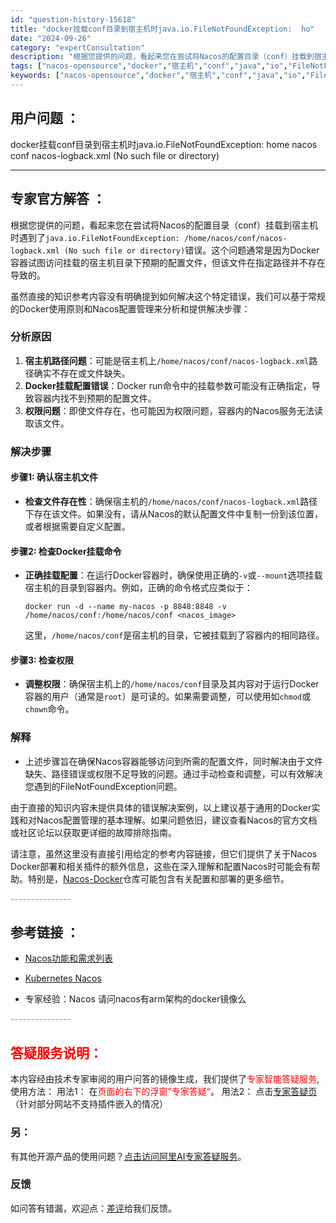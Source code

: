 ```yaml
---
id: "question-history-15618"
title: "docker挂载conf目录到宿主机时java.io.FileNotFoundException:  ho"
date: "2024-09-26"
category: "expertConsultation"
description: "根据您提供的问题，看起来您在尝试将Nacos的配置目录（conf）挂载到宿主机时遇到了`java.io.FileNotFoundException: /home/nacos/conf/nacos-logback.xml (No such file or directory)`错误。这个问题通常是因为"
tags: ["nacos-opensource","docker","宿主机","conf","java","io","FileNotFoundException"]
keywords: ["nacos-opensource","docker","宿主机","conf","java","io","FileNotFoundException"]
---
```


## 用户问题 ： 
 docker挂载conf目录到宿主机时java.io.FileNotFoundException:  home nacos conf nacos-logback.xml (No such file or directory)  

---------------
## 专家官方解答 ：

根据您提供的问题，看起来您在尝试将Nacos的配置目录（conf）挂载到宿主机时遇到了`java.io.FileNotFoundException: /home/nacos/conf/nacos-logback.xml (No such file or directory)`错误。这个问题通常是因为Docker容器试图访问挂载的宿主机目录下预期的配置文件，但该文件在指定路径并不存在导致的。

虽然直接的知识参考内容没有明确提到如何解决这个特定错误，我们可以基于常规的Docker使用原则和Nacos配置管理来分析和提供解决步骤：

### 分析原因
1. **宿主机路径问题**：可能是宿主机上`/home/nacos/conf/nacos-logback.xml`路径确实不存在或文件缺失。
2. **Docker挂载配置错误**：Docker run命令中的挂载参数可能没有正确指定，导致容器内找不到预期的配置文件。
3. **权限问题**：即使文件存在，也可能因为权限问题，容器内的Nacos服务无法读取该文件。

### 解决步骤
#### 步骤1: 确认宿主机文件
- **检查文件存在性**：确保宿主机的`/home/nacos/conf/nacos-logback.xml`路径下存在该文件。如果没有，请从Nacos的默认配置文件中复制一份到该位置，或者根据需要自定义配置。

#### 步骤2: 检查Docker挂载命令
- **正确挂载配置**：在运行Docker容器时，确保使用正确的`-v`或`--mount`选项挂载宿主机的目录到容器内。例如，正确的命令格式应类似于：
  ```
  docker run -d --name my-nacos -p 8848:8848 -v /home/nacos/conf:/home/nacos/conf <nacos_image>
  ```
  这里，`/home/nacos/conf`是宿主机的目录，它被挂载到了容器内的相同路径。

#### 步骤3: 检查权限
- **调整权限**：确保宿主机上的`/home/nacos/conf`目录及其内容对于运行Docker容器的用户（通常是`root`）是可读的。如果需要调整，可以使用如`chmod`或`chown`命令。

### 解释
- 上述步骤旨在确保Nacos容器能够访问到所需的配置文件，同时解决由于文件缺失、路径错误或权限不足导致的问题。通过手动检查和调整，可以有效解决您遇到的FileNotFoundException问题。

由于直接的知识内容未提供具体的错误解决案例，以上建议基于通用的Docker实践和对Nacos配置管理的基本理解。如果问题依旧，建议查看Nacos的官方文档或社区论坛以获取更详细的故障排除指南。

请注意，虽然这里没有直接引用给定的参考内容链接，但它们提供了关于Nacos Docker部署和相关插件的额外信息，这些在深入理解和配置Nacos时可能会有帮助。特别是，[Nacos-Docker](https://github.com/nacos-group/nacos-docker)仓库可能包含有关配置和部署的更多细节。


<font color="#949494">---------------</font> 


## 参考链接 ：

* [Nacos功能和需求列表](https://nacos.io/docs/latest/archive/feature-list)
 
 * [Kubernetes Nacos](https://nacos.io/docs/latest/quickstart/quick-start-kubernetes)
 
 * 专家经验：Nacos 请问nacos有arm架构的docker镜像么 


 <font color="#949494">---------------</font> 
 


## <font color="#FF0000">答疑服务说明：</font> 

本内容经由技术专家审阅的用户问答的镜像生成，我们提供了<font color="#FF0000">专家智能答疑服务</font>,使用方法：
用法1： 在<font color="#FF0000">页面的右下的浮窗”专家答疑“</font>。
用法2： 点击[专家答疑页](https://answer.opensource.alibaba.com/docs/intro)（针对部分网站不支持插件嵌入的情况）
### 另：


有其他开源产品的使用问题？[点击访问阿里AI专家答疑服务](https://answer.opensource.alibaba.com/docs/intro)。
### 反馈
如问答有错漏，欢迎点：[差评](https://ai.nacos.io/user/feedbackByEnhancerGradePOJOID?enhancerGradePOJOId=15677)给我们反馈。
